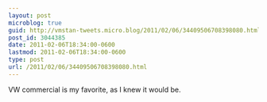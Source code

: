 ```yaml
---
layout: post
microblog: true
guid: http://vmstan-tweets.micro.blog/2011/02/06/34409506708398080.html
post_id: 3044385
date: 2011-02-06T18:34:00-0600
lastmod: 2011-02-06T18:34:00-0600
type: post
url: /2011/02/06/34409506708398080.html
---
```

VW commercial is my favorite, as I knew it would be.
